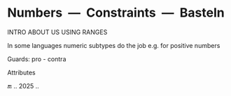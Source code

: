 # Numbers &nbsp;&mdash;&nbsp; Constraints &nbsp;&mdash;&nbsp; Basteln

INTRO ABOUT US USING RANGES

In some languages numeric subtypes do the job e.g. for positive numbers

Guards: pro - contra

<T> 

Attributes

🔚 .. 2025 ..

